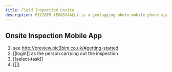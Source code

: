 ```yaml
---
title: Field Inspection Onsite
description: PIC2BIM (EGNSS4ALL) is a geotagging photo mobile phone application
---
```


## Onsite Inspection Mobile App
1. see http://preview.pic2bim.co.uk/#getting-started 
2. [[login]] as the person carrying out the inspection
3. [[select-task]] 
4. [[]]
